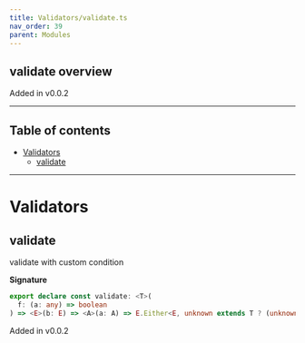 ```yaml
---
title: Validators/validate.ts
nav_order: 39
parent: Modules
---
```


## validate overview

Added in v0.0.2

---

<h2 class="text-delta">Table of contents</h2>

- [Validators](#validators)
  - [validate](#validate)

---

# Validators

## validate

validate with custom condition

**Signature**

```ts
export declare const validate: <T>(
  f: (a: any) => boolean
) => <E>(b: E) => <A>(a: A) => E.Either<E, unknown extends T ? (unknown extends A ? any : A) : T>
```

Added in v0.0.2
